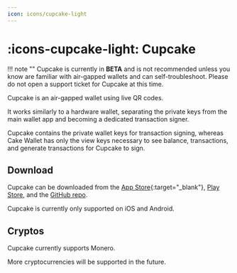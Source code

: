 ```yaml
---
icon: icons/cupcake-light
---
```

# :icons-cupcake-light: Cupcake

!!! note ""
    Cupcake is currently in **BETA** and is not recommended unless you know are familiar with air-gapped wallets and can self-troubleshoot.
    Please do not open a support ticket for Cupcake at this time.

Cupcake is an air-gapped wallet using live QR codes.

It works similarly to a hardware wallet, separating the private keys from the main wallet app and becoming a dedicated transaction signer.

Cupcake contains the private wallet keys for transaction signing, whereas Cake Wallet has only the view keys necessary to see balance, transactions, and generate transactions for Cupcake to sign.

## Download

Cupcake can be downloaded from the [App Store](https://apps.apple.com/eg/app/cupcake-by-cake-wallet/id6737430272){:target="_blank"}, [Play Store](https://play.google.com/store/apps/details?id=com.cakewallet.cupcake), and the [GitHub repo](https://github.com/cake-tech/cupcake/releases).

Cupcake is currently only supported on iOS and Android.

## Cryptos

Cupcake currently supports Monero.

More cryptocurrencies will be supported in the future.
